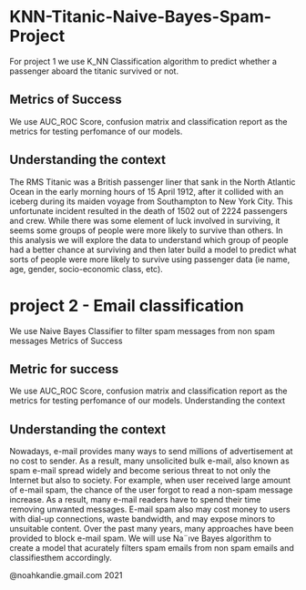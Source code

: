 # KNN-Titanic-Naive-Bayes-Spam-Project


For project 1 we use K_NN Classification algorithm to predict whether a passenger aboard the titanic survived or not.
## Metrics of Success

We use AUC_ROC Score, confusion matrix and classification report as the metrics for testing perfomance of our models.
## Understanding the context

The RMS Titanic was a British passenger liner that sank in the North Atlantic Ocean in the early morning hours of 15 April 1912, after it collided with an iceberg during its maiden voyage from Southampton to New York City. This unfortunate incident resulted in the death of 1502 out of 2224 passengers and crew. While there was some element of luck involved in surviving, it seems some groups of people were more likely to survive than others. In this analysis we will explore the data to understand which group of people had a better chance at surviving and then later build a model to predict what sorts of people were more likely to survive using passenger data (ie name, age, gender, socio-economic class, etc).
# project 2 - Email classification

We use Naive Bayes Classifier to filter spam messages from non spam messages
Metrics of Success

## Metric for success
We use AUC_ROC Score, confusion matrix and classification report as the metrics for testing perfomance of our models.
Understanding the context

## Understanding the context
Nowadays, e-mail provides many ways to send millions of advertisement at no cost to sender. As a result, many unsolicited bulk e-mail, also known as spam e-mail spread widely and become serious threat to not only the Internet but also to society. For example, when user received large amount of e-mail spam, the chance of the user forgot to read a non-spam message increase. As a result, many e-mail readers have to spend their time removing unwanted messages. E-mail spam also may cost money to users with dial-up connections, waste bandwidth, and may expose minors to unsuitable content. Over the past many years, many approaches have been provided to block e-mail spam. We will use Na¨ıve Bayes algorithm to create a model that acurately filters spam emails from non spam emails and classifiesthem accordingly.

@noahkandie.gmail.com 2021
